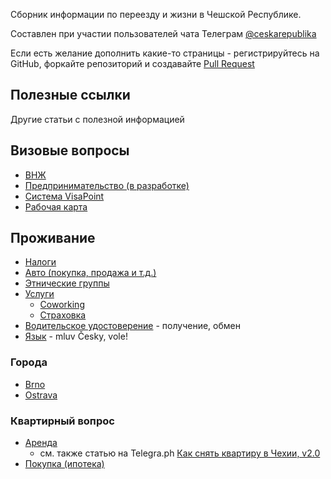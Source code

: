 Сборник информации по переезду и жизни в Чешской Республике.

Составлен при участии пользователей чата Телеграм
[@ceskarepublika](https://t.me/ceskarepublika)

Если есть желание дополнить какие-то страницы - регистрируйтесь на GitHub,
форкайте репозиторий и создавайте
[Pull Request](https://help.github.com/articles/about-pull-requests/)

## Полезные ссылки

Другие статьи с полезной информацией


## Визовые вопросы

- [ВНЖ](visa/dlouhodoby.md)
- [Предпринимательство (в разработке)](visa/firm.md)
- [Система VisaPoint](visa/visapoint.md)
- [Рабочая карта](visa/work.md)

## Проживание

- [Налоги](living/taxes.md)
- [Авто (покупка, продажа и т.д.)](living/cars.md)
- [Этнические группы](living/diaspora.md)
- [Услуги](living/uslugi.md)
  - [Coworking](living/uslugi/coworking.md)
  - [Страховка](living/uslugi/insurance.md)
- [Водительское удостоверение](living/driving_license.md) - получение, обмен
- [Язык](living/language.md) - mluv Česky, vole!

### Города

- [Brno](living/brno.md)
- [Ostrava](living/ostrava.md)

### Квартирный вопрос

- [Аренда](living/flats_rend.md)
  - см. также статью на Telegra.ph [Как снять квартиру в Чехии, v2.0](http://telegra.ph/Kak-snyat-kvartiru-v-CHehii-v20-03-02)
- [Покупка (ипотека)](living/flats_buy.md)


